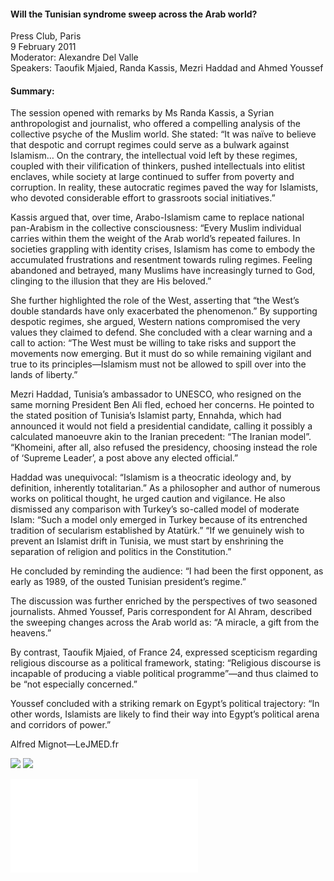 <h4>Will the Tunisian syndrome sweep across the Arab world?</h4>

Press Club, Paris<br>
9 February 2011<br>
Moderator: Alexandre Del Valle<br>
Speakers: Taoufik Mjaied, Randa Kassis, Mezri Haddad and Ahmed Youssef
	
<h4>Summary:</h4>	

The session opened with remarks by Ms Randa Kassis, a Syrian anthropologist and journalist, who offered a compelling analysis of the collective psyche of the Muslim world. She stated: “It was naïve to believe that despotic and corrupt regimes could serve as a bulwark against Islamism… On the contrary, the intellectual void left by these regimes, coupled with their vilification of thinkers, pushed intellectuals into elitist enclaves, while society at large continued to suffer from poverty and corruption. In reality, these autocratic regimes paved the way for Islamists, who devoted considerable effort to grassroots social initiatives.”

Kassis argued that, over time, Arabo-Islamism came to replace national pan-Arabism in the collective consciousness: “Every Muslim individual carries within them the weight of the Arab world’s repeated failures. In societies grappling with identity crises, Islamism has come to embody the accumulated frustrations and resentment towards ruling regimes. Feeling abandoned and betrayed, many Muslims have increasingly turned to God, clinging to the illusion that they are His beloved.”

She further highlighted the role of the West, asserting that “the West’s double standards have only exacerbated the phenomenon.” By supporting despotic regimes, she argued, Western nations compromised the very values they claimed to defend. She concluded with a clear warning and a call to action: “The West must be willing to take risks and support the movements now emerging. But it must do so while remaining vigilant and true to its principles—Islamism must not be allowed to spill over into the lands of liberty.”

Mezri Haddad, Tunisia’s ambassador to UNESCO, who resigned on the same morning President Ben Ali fled, echoed her concerns. He pointed to the stated position of Tunisia’s Islamist party, Ennahda, which had announced it would not field a presidential candidate, calling it possibly a calculated manoeuvre akin to the Iranian precedent: “The Iranian model”. “Khomeini, after all, also refused the presidency, choosing instead the role of ‘Supreme Leader’, a post above any elected official.”

Haddad was unequivocal: “Islamism is a theocratic ideology and, by definition, inherently totalitarian.” As a philosopher and author of numerous works on political thought, he urged caution and vigilance. He also dismissed any comparison with Turkey’s so-called model of moderate Islam: “Such a model only emerged in Turkey because of its entrenched tradition of secularism established by Atatürk.” “If we genuinely wish to prevent an Islamist drift in Tunisia, we must start by enshrining the separation of religion and politics in the Constitution.”

He concluded by reminding the audience: “I had been the first opponent, as early as 1989, of the ousted Tunisian president’s regime.”

The discussion was further enriched by the perspectives of two seasoned journalists. Ahmed Youssef, Paris correspondent for Al Ahram, described the sweeping changes across the Arab world as: “A miracle, a gift from the heavens.”

By contrast, Taoufik Mjaied, of France 24, expressed scepticism regarding religious discourse as a political framework, stating: “Religious discourse is incapable of producing a viable political programme”—and thus claimed to be “not especially concerned.”

Youssef concluded with a striking remark on Egypt’s political trajectory: “In other words, Islamists are likely to find their way into Egypt’s political arena and corridors of power.”

Alfred Mignot—LeJMED.fr

![](181.JPG)
![](182.JPG)

![](183.pdf)
<p></p>
